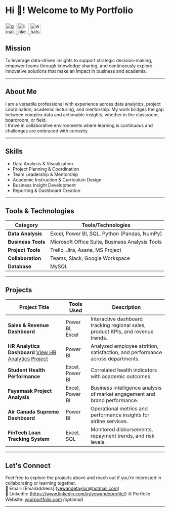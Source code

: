 <h1 align="left">Hi 👋! Welcome to My Portfolio</h1>

###

<div align="left">
  <a href="yewandetaylor@hotmail.com" target="_blank">
    <img src="https://img.shields.io/static/v1?message=Gmail&logo=gmail&label=Connect&color=D14836&logoColor=white&labelColor=&style=for-the-badge" height="35" alt="gmail logo"  />
  </a>
  <a href="https://www.linkedin.com/in/yewandeprofile/" target="_blank">
    <img src="https://img.shields.io/static/v1?message=LinkedIn&logo=linkedin&label=Connect&color=0077B5&logoColor=white&labelColor=&style=for-the-badge" height="35" alt="linkedin logo"  />
  </a>
  <img src="https://img.shields.io/static/v1?message=Whatsapp&logo=whatsapp&label=&color=25D366&logoColor=white&labelColor=&style=for-the-badge" height="35" alt="whatsapp logo"  />
</div>

###
##  Mission 

To leverage data-driven insights to support strategic decision-making, empower teams through knowledge sharing, and continuously explore innovative solutions that make an impact in business and academia.

---

## About Me

I am a versatile professional with experience across data analytics, project coordination, academic lecturing, and mentorship. My work bridges the gap between complex data and actionable insights, whether in the classroom, boardroom, or field.  
I thrive in collaborative environments where learning is continuous and challenges are embraced with curiosity.

---

##  Skills

- Data Analysis & Visualization  
- Project Planning & Coordination  
- Team Leadership & Mentorship  
- Academic Instruction & Curriculum Design  
- Business Insight Development  
- Reporting & Dashboard Creation

---

## Tools & Technologies

| Category           | Tools/Technologies                          |
|--------------------|---------------------------------------------|
| **Data Analysis**  | Excel, Power BI, SQL, Python (Pandas, NumPy)|
| **Business Tools** | Microsoft Office Suite, Business Analysis Tools |
| **Project Tools**  | Trello, Jira, Asana, MS Project             |
| **Collaboration**  | Teams, Slack, Google Workspace              |
| **Database**       | MySQL                                       |

---

## Projects

| Project Title                      | Tools Used            | Description |
|------------------------------------|------------------------|-------------|
| **Sales & Revenue Dashboard**      | Power BI, Excel        | Interactive dashboard tracking regional sales, product KPIs, and revenue trends. |
| **HR Analytics Dashboard**   [View HR Analytics Project](https://github.com/QueenYewande/Analytics-Portfolio/blob/main/Power%20BI%20Projects/HR%20Analytics.md)      | Power BI               | Analyzed employee attrition, satisfaction, and performance across departments. |
| **Student Health Performance**     | Excel, Power BI        | Correlated health indicators with academic outcomes. |
| **Fayamask Project Analysis**      | Excel, Power BI        | Business intelligence analysis of market engagement and brand performance. |
| **Air Canada Supreme Dashboard**   | Power BI               | Operational metrics and performance insights for airline services. |
| **FinTech Loan Tracking System**   | Excel, SQL             | Monitored disbursements, repayment trends, and risk levels. |

---

## Let's Connect

Feel free to explore the projects above and reach out if you're interested in collaborating or learning together.  
📧 Email: [Emailaddress] (yewandetaylor@hotmail.com)  
🔗 LinkedIn: (https://www.linkedin.com/in/yewandeprofile/)
🌐 Portfolio Website: [yourportfolio.com](https://yourportfolio.com) *(optional)*

---
<!--
**QueenYewande/QueenYewande** is a ✨ _special_ ✨ repository because its `README.md` (this file) appears on your GitHub profile.

Here are some ideas to get you started:

- 🔭 I’m currently working on ...
- 🌱 I’m currently learning ...
- 👯 I’m looking to collaborate on ...
- 🤔 I’m looking for help with ...
- 💬 Ask me about ...
- 📫 How to reach me: ...
- 😄 Pronouns: ...
- ⚡ Fun fact: ...

--
